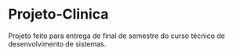 # Projeto-Clinica
Projeto feito para entrega de final de semestre do curso técnico de desenvolvimento de sistemas. 

